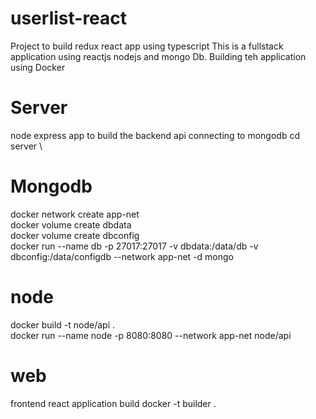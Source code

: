# userlist-react

Project to build redux react app using typescript
This is a fullstack application using reactjs nodejs and mongo Db.
Building teh application using Docker

# Server

node express app to build the backend api connecting to mongodb
cd server \

# Mongodb

docker network create app-net \
docker volume create dbdata \
docker volume create dbconfig \
docker run --name db -p 27017:27017 -v dbdata:/data/db -v dbconfig:/data/configdb --network app-net -d mongo

# node

docker build -t node/api . \
docker run --name node -p 8080:8080 --network app-net node/api

# web

frontend react application
build docker -t builder .
